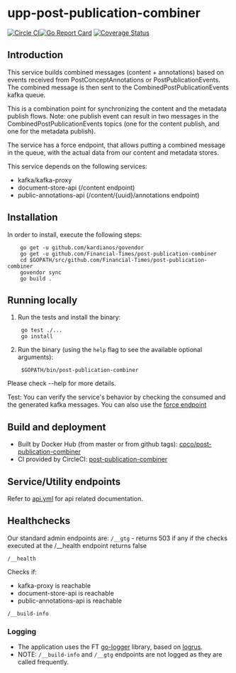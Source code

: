 # upp-post-publication-combiner

[![Circle CI](https://circleci.com/gh/Financial-Times/post-publication-combiner/tree/master.png?style=shield)](https://circleci.com/gh/Financial-Times/post-publication-combiner/tree/master)[![Go Report Card](https://goreportcard.com/badge/github.com/Financial-Times/post-publication-combiner)](https://goreportcard.com/report/github.com/Financial-Times/post-publication-combiner) [![Coverage Status](https://coveralls.io/repos/github/Financial-Times/post-publication-combiner/badge.svg)](https://coveralls.io/github/Financial-Times/post-publication-combiner)

## Introduction
This service builds combined messages (content + annotations) based on events received from PostConceptAnnotations or PostPublicationEvents.  
The combined message is then sent to the CombinedPostPublicationEvents kafka queue.

This is a combination point for synchronizing the content and the metadata publish flows.
Note: one publish event can result in two messages in the CombinedPostPublicationEvents topics (one for the content publish, and one for the metadata publish).

The service has a force endpoint, that allows putting a combined message in the queue, with the actual data from our content and metadata stores.

This service depends on the following services:
- kafka/kafka-proxy
- document-store-api (/content endpoint)
- public-annotations-api (/content/{uuid}/annotations endpoint)

## Installation

In order to install, execute the following steps:

        go get -u github.com/kardianos/govendor
        go get -u github.com/Financial-Times/post-publication-combiner
        cd $GOPATH/src/github.com/Financial-Times/post-publication-combiner
        govendor sync
        go build .

## Running locally

1. Run the tests and install the binary:

        go test ./...
        go install

1. Run the binary (using the `help` flag to see the available optional arguments):

        $GOPATH/bin/post-publication-combiner

Please check --help for more details.

Test:
    You can verify the service's behavior by checking the consumed and the generated kafka messages.
    You can also use the [force endpoint](#force)

## Build and deployment

* Built by Docker Hub (from master or from github tags): [coco/post-publication-combiner](https://hub.docker.com/r/coco/post-publication-combiner/)
* CI provided by CircleCI: [post-publication-combiner](https://circleci.com/gh/Financial-Times/post-publication-combiner)

## Service/Utility endpoints

Refer to [api.yml](_ft/api.yml) for api related documentation.

## Healthchecks
Our standard admin endpoints are:
`/__gtg` - returns 503 if any if the checks executed at the /__health endpoint returns false

`/__health`

Checks if:
* kafka-proxy is reachable
* document-store-api is reachable
* public-annotations-api is reachable

`/__build-info` 

### Logging

* The application uses the FT [go-logger](https://github.com/Financial-Times/go-logger) library, based on [logrus](https://github.com/sirupsen/logrus).
* NOTE: `/__build-info` and `/__gtg` endpoints are not logged as they are called frequently.